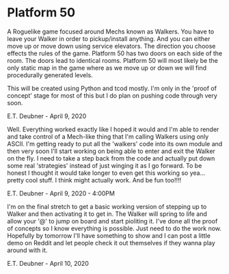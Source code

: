 # Platform 50
A Roguelike game focused around Mechs known as Walkers.  You have to leave your Walker in order to pickup/install anything.  And you can either move up or move down using service elevators.  The direction you choose effects the rules of the game.  Platform 50 has two doors on each side of the room.  The doors lead to identical rooms.  Platform 50 will most likely be the only static map in the game where as we move up or down we will find procedurally generated levels.

This will be created using Python and tcod mostly.  I'm only in the 'proof of concept' stage for most of this but I do plan on pushing code through very soon.

E.T. Deubner - April 9, 2020

Well.  Everything worked exactly like I hoped it would and I'm able to render and take control of a Mech-like thing that I'm calling Walkers using only ASCII.  I'm getting ready to put all the 'walkers' code into its own module and then very soon I'll start working on being able to enter and exit the Walker on the fly.  I need to take a step back from the code and actually put down some real 'strategies' instead of just winging it as I go forward.  To be honest I thought it would take longer to even get this working so yea... pretty cool stuff.  I think might actually work.  And be fun too!!!!

E.T. Deubner - April 9, 2020 - 4:00PM

I'm on the final stretch to get a basic working version of stepping up to Walker and then activating it to get in.  The Walker will spring to life and allow your '@' to jump on board and start pioliting it.  I've done all the proof of concepts so I know everything is possible.  Just need to do the work now.  Hopefully by tomorrow I'll have something to show and I can post a little demo on Reddit and let people check it out themselves if they wanna play around with it.

E.T. Deubner - April 10, 2020
